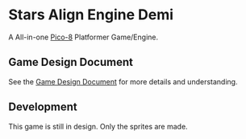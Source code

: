 # Stars Align Engine Demi

A All-in-one [Pico-8](https://www.lexaloffle.com/pico-8.php) Platformer Game/Engine.

## Game Design Document

See the [Game Design Document](./GDD.md) for more  details and understanding.

## Development

This game is still in design. Only the sprites are made.

